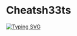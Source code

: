 # Cheatsh33ts

<a href="https://git.io/typing-svg">
  <img src="https://readme-typing-svg.demolab.com?font=Fira+Code&pause=1000&color=17F710&center=true&width=443&lines=Personal+interactive+cheatsheets;on+the+command-line..." alt="Typing SVG" />
</a>
